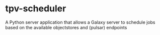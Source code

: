# tpv-scheduler
A Python server application that allows a Galaxy server to schedule jobs based on the available objectstores and (pulsar) endpoints
